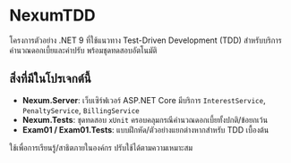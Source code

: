 # NexumTDD

โครงการตัวอย่าง .NET 9 ที่ใช้แนวทาง Test-Driven Development (TDD) สำหรับบริการคำนวณดอกเบี้ยและค่าปรับ พร้อมชุดทดสอบอัตโนมัติ

## สิ่งที่มีในโปรเจกต์นี้

- **Nexum.Server**: เว็บเซิร์ฟเวอร์ ASP.NET Core มีบริการ `InterestService`, `PenaltyService`, `BillingService`
- **Nexum.Tests**: ชุดทดสอบ `xUnit` ครอบคลุมกรณีคำนวณดอกเบี้ยทั้งปกติ/ข้อยกเว้น
- **Exam01 / Exam01.Tests**: แบบฝึกหัด/ตัวอย่างแยกต่างหากสำหรับ TDD เบื้องต้น

ใช้เพื่อการเรียนรู้/สาธิตภายในองค์กร ปรับใช้ได้ตามความเหมาะสม
